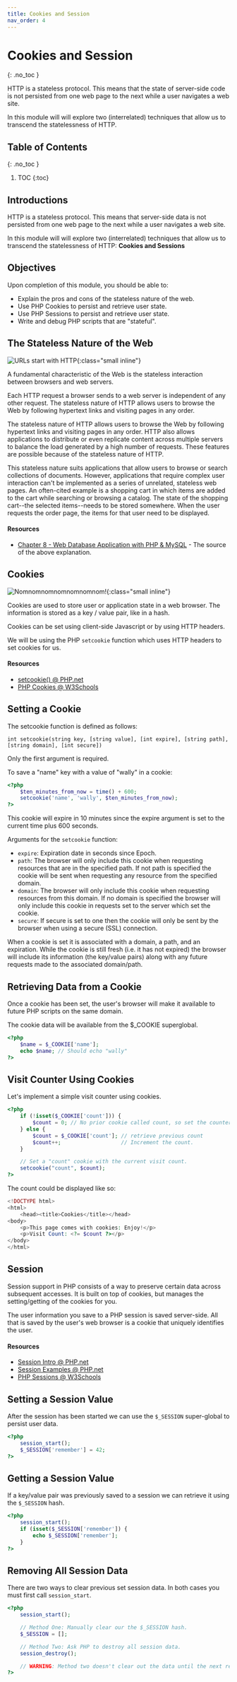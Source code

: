 ```yaml
---
title: Cookies and Session
nav_order: 4
---
```


<!-- prettier-ignore-start -->
# Cookies and Session
{: .no_toc }

HTTP is a stateless protocol. This means that the state of server-side code is not persisted from one web page to the next while a user navigates a web site.

In this module will will explore two (interrelated) techniques that allow us to transcend the statelessness of HTTP.

## Table of Contents
{: .no_toc }

1. TOC
{:toc}

<!-- prettier-ignore-end -->

## Introductions

HTTP is a stateless protocol. This means that server-side data is not persisted from one web page to the next while a user navigates a web site.

In this module will will explore two (interrelated) techniques that allow us to transcend the statelessness of HTTP: **Cookies and Sessions**

## Objectives

Upon completion of this module, you should be able to:

- Explain the pros and cons of the stateless nature of the web.
- Use PHP Cookies to persist and retrieve user state.
- Use PHP Sessions to persist and retrieve user state.
- Write and debug PHP scripts that are "stateful".

## The Stateless Nature of the Web

![URLs start with HTTP](http.jpg){:class="small inline"}

A fundamental characteristic of the Web is the stateless interaction between browsers and web servers.

Each HTTP request a browser sends to a web server is independent of any other request. The stateless nature of HTTP allows users to browse the Web by following hypertext links and visiting pages in any order.

The stateless nature of HTTP allows users to browse the Web by following hypertext links and visiting pages in any order. HTTP also allows applications to distribute or even replicate content across multiple servers to balance the load generated by a high number of requests. These features are possible because of the stateless nature of HTTP.

This stateless nature suits applications that allow users to browse or search collections of documents. However, applications that require complex user interaction can't be implemented as a series of unrelated, stateless web pages. An often-cited example is a shopping cart in which items are added to the cart while searching or browsing a catalog. The state of the shopping cart--the selected items--needs to be stored somewhere. When the user requests the order page, the items for that user need to be displayed.

#### Resources

- [Chapter 8 - Web Database Application with PHP & MySQL](http://www.onlamp.com/pub/a/php/excerpt/webdbapps_8/) - The source of the above explanation.

## Cookies

![Nomnomnomnomnomnomnom!](Choc_Chip_Stack_Sidecookie.png){:class="small inline"}

Cookies are used to store user or application state in a web browser. The information is stored as a key / value pair, like in a hash.

Cookies can be set using client-side Javascript or by using HTTP headers.

We will be using the PHP `setcookie` function which uses HTTP headers to set cookies for us.

#### Resources

- [setcookie() @ PHP.net](https://php.net/manual/en/function.setcookie.php)
- [PHP Cookies @ W3Schools](http://www.w3schools.com/php/php_cookies.asp)

## Setting a Cookie

The setcookie function is defined as follows:

`int setcookie(string key, [string value], [int expire], [string path], [string domain], [int secure])`

Only the first argument is required.

To save a "name" key with a value of "wally" in a cookie:

```php
<?php
    $ten_minutes_from_now = time() + 600;
    setcookie('name', 'wally', $ten_minutes_from_now);
?>
```

This cookie will expire in 10 minutes since the expire argument is set to the current time plus 600 seconds.

Arguments for the `setcookie` function:

- `expire`: Expiration date in seconds since Epoch.
- `path`: The browser will only include this cookie when requesting resources that are in the specified path. If not path is specified the cookie will be sent when requesting any resource from the specified domain.
- `domain`: The browser will only include this cookie when requesting resources from this domain. If no domain is specified the browser will only include this cookie in requests set to the server which set the cookie.
- `secure`: If secure is set to one then the cookie will only be sent by the browser when using a secure (SSL) connection.

When a cookie is set it is associated with a domain, a path, and an expiration. While the cookie is still fresh (i.e. it has not expired) the browser will include its information (the key/value pairs) along with any future requests made to the associated domain/path.

## Retrieving Data from a Cookie

Once a cookie has been set, the user's browser will make it available to future PHP scripts on the same domain.

The cookie data will be available from the $\_COOKIE superglobal.

```php
<?php
    $name = $_COOKIE['name'];
    echo $name; // Should echo "wally"
?>
```

## Visit Counter Using Cookies

Let's implement a simple visit counter using cookies.

```php
<?php
    if (!isset($_COOKIE['count'])) {
        $count = 0; // No prior cookie called count, so set the counter to zero.
    } else {
        $count = $_COOKIE['count']; // retrieve previous count
        $count++;                   // Increment the count.
    }

    // Set a "count" cookie with the current visit count.
    setcookie("count", $count);
?>
```

The count could be displayed like so:

```php
<!DOCTYPE html>
<html>
    <head><title>Cookies</title></head>
<body>
    <p>This page comes with cookies: Enjoy!</p>
    <p>Visit Count: <?= $count ?></p>
</body>
</html>
```

## Session

Session support in PHP consists of a way to preserve certain data across subsequent accesses. It is built on top of cookies, but manages the setting/getting of the cookies for you.

The user information you save to a PHP session is saved server-side. All that is saved by the user's web browser is a cookie that uniquely identifies the user.

#### Resources

- [Session Intro @ PHP.net](http://php.net/manual/en/intro.session.php)
- [Session Examples @ PHP.net](http://php.net/manual/en/session.examples.php)
- [PHP Sessions @ W3Schools](http://www.w3schools.com/php/php_sessions.asp)

## Setting a Session Value

After the session has been started we can use the `$_SESSION` super-global to persist user data.

```php
<?php
    session_start();
    $_SESSION['remember'] = 42;
?>
```

## Getting a Session Value

If a key/value pair was previously saved to a session we can retrieve it using the `$_SESSION` hash.

```php
<?php
    session_start();
    if (isset($_SESSION['remember']) {
        echo $_SESSION['remember'];
    }
?>
```

## Removing All Session Data

There are two ways to clear previous set session data. In both cases you must first call `session_start`.

```php
<?php
    session_start();

    // Method One: Manually clear our the $_SESSION hash.
    $_SESSION = [];

    // Method Two: Ask PHP to destroy all session data.
    session_destroy();

    // WARNING: Method two doesn't clear out the data until the next reload.
?>
```
